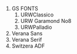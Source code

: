  





1. GS FONTS
	1. URWClassico
	2. URW Garamond No8 
	3. URWPalladio
2. Verana Sans
3. Verana Serif
4. Switzera ADF